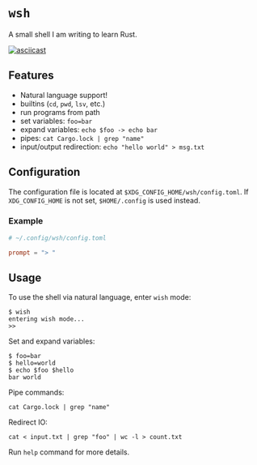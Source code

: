 # `wsh`

A small shell I am writing to learn Rust.

[![asciicast](https://asciinema.org/a/JJrOFRsXuDTrESDG1KLgFTc2n.svg)](https://asciinema.org/a/JJrOFRsXuDTrESDG1KLgFTc2n)

## Features
- Natural language support!
- builtins (`cd`, `pwd`, `lsv`, etc.)
- run programs from path
- set variables: `foo=bar`
- expand variables: `echo $foo -> echo bar`
- pipes: `cat Cargo.lock | grep "name"`
- input/output redirection: `echo "hello world" > msg.txt`

## Configuration

The configuration file is located at `$XDG_CONFIG_HOME/wsh/config.toml`.
If `XDG_CONFIG_HOME` is not set, `$HOME/.config` is used instead.

### Example
```toml
# ~/.config/wsh/config.toml

prompt = "> "
```

## Usage

To use the shell via natural language, enter `wish` mode:
```
$ wish
entering wish mode...
>> 
```

Set and expand variables:
```
$ foo=bar
$ hello=world
$ echo $foo $hello
bar world
```

Pipe commands:
```
cat Cargo.lock | grep "name"
```

Redirect IO:
```
cat < input.txt | grep "foo" | wc -l > count.txt
```

Run `help` command for more details.
